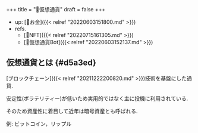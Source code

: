 +++
title = "📝仮想通貨"
draft = false
+++

-   up: [📂お金]({{< relref "20220603151800.md" >}})
-   refs.
    -   [📝NFT]({{< relref "20220715161305.md" >}})
    -   [📝仮想通貨Bot]({{< relref "20220603152137.md" >}})


## 仮想通貨とは {#d5a3ed}

[ブロックチェーン]({{< relref "20211222200820.md" >}})技術を基盤にした通貨.

安定性(ボラテリティー)が低いため実用的ではなく主に投機に利用されている.

そのため資産性に着目して近年は暗号資産とも呼ばれる.

例: ビットコイン，リップル
